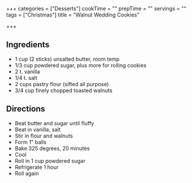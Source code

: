 +++
categories = ["Desserts"]
cookTime = ""
prepTime = ""
servings = ""
tags = ["Christmas"]
title = "Walnut Wedding Cookies"

+++
## Ingredients

* 1 cup (2 sticks) unsalted butter, room temp
* 1/3 cup powdered sugar, plus more for rolling cookies
* 2 t. vanilla
* 1/4 t. salt
* 2 cups pastry flour (sifted all purpose)
* 3/4 cup finely chopped toasted walnuts

## Directions

* Beat butter and sugar until fluffy
* Beat in vanilla, salt
* Stir in flour and walnuts
* Form 1" balls
* Bake 325 degrees, 20 minutes
* Cool
* Roll in 1 cup powdered sugar
* Refrigerate 1 hour
* Roll again